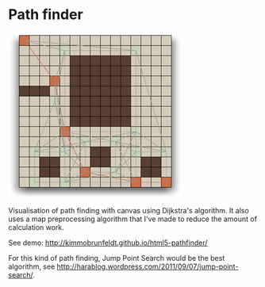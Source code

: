 Path finder
===========

![LOGO](https://github.com/kimmobrunfeldt/html5-pathfinder/raw/master/img/path.png)

Visualisation of path finding with canvas using Dijkstra's algorithm.
It also uses a map preprocessing algorithm that I've made to reduce the amount of calculation work.

See demo: http://kimmobrunfeldt.github.io/html5-pathfinder/

For this kind of path finding, Jump Point Search would be the best algorithm, see http://harablog.wordpress.com/2011/09/07/jump-point-search/.
